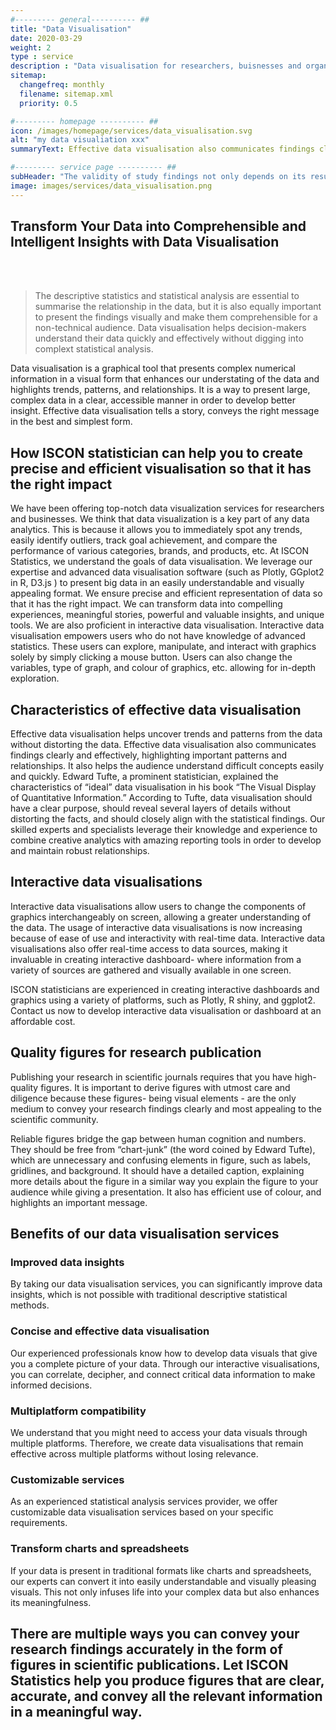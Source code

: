 ```yaml
---
#--------- general---------- ##
title: "Data Visualisation"
date: 2020-03-29
weight: 2
type : service
description : "Data visualisation for researchers, buisnesses and organization with variety of tools such as R, Shiny, Plotly"
sitemap:
  changefreq: monthly
  filename: sitemap.xml
  priority: 0.5

#--------- homepage ---------- ##
icon: /images/homepage/services/data_visualisation.svg
alt: "my data visualiation xxx"
summaryText: Effective data visualisation also communicates findings clearly and effectively, highlighting important patterns and relationships. Let ISCON statistician help you to create precise and efficient visualisation so that it has the right impact.

#--------- service page ---------- ##
subHeader: "The validity of study findings not only depends on its results but also on its design and conduct.  Consult ISCON statistician early to help you to optimize your study design and streamline the statistical analysis plan"
image: images/services/data_visualisation.png
---
```



## Transform Your Data into Comprehensible and Intelligent Insights with Data Visualisation  
<br />
<br />


> The descriptive statistics and statistical analysis are essential to summarise the relationship in the data, but it is also equally important to present the findings visually and make them comprehensible for a non-technical audience. Data visualisation helps decision-makers understand their data quickly and effectively without digging into complext statistical analysis.

Data visualisation is a graphical tool that presents complex numerical information in a visual form that enhances our understating of the data and highlights trends, patterns, and relationships. It is a way to present large, complex data in a clear, accessible manner in order to develop better insight. Effective data visualisation tells a story, conveys the right message in the best and simplest form.

## How ISCON statistician can help you to create precise and efficient visualisation  so that it has the right impact

We have been offering top-notch data visualization services for researchers and businesses. We think that data visualization is a key part of any data analytics. This is because it allows you to immediately spot any trends, easily identify outliers, track goal achievement, and compare the performance of various categories, brands, and products, etc. At ISCON Statistics, we understand the goals of data visualisation. We leverage our expertise and advanced data visualisation software (such as Plotly, GGplot2 in R, D3.js ) to present big data in an easily understandable and visually appealing format. We ensure precise and efficient representation of data so that it has the right impact. We can transform data into compelling experiences, meaningful stories, powerful and valuable insights, and unique tools. We are also proficient in interactive data visualisation. Interactive data visualisation empowers users who do not have knowledge of advanced statistics. These users can explore, manipulate, and interact with graphics solely by simply clicking a mouse button. Users can also change the variables, type of graph, and colour of graphics, etc. allowing for in-depth exploration.

## Characteristics of effective data visualisation

Effective data visualisation helps uncover trends and patterns from the data without distorting the data. Effective data visualisation also communicates findings clearly and effectively, highlighting important patterns and relationships. It also helps the audience understand difficult concepts easily and quickly.
Edward Tufte, a prominent statistician, explained the characteristics of “ideal” data visualisation in his book “The Visual Display of Quantitative Information.” According to Tufte, data visualisation should have a clear purpose, should reveal several layers of details without distorting the facts, and should closely align with the statistical findings.
Our skilled experts and specialists leverage their knowledge and experience to combine creative analytics with amazing reporting tools in order to develop and maintain robust relationships.

## Interactive data visualisations

Interactive data visualisations allow users to change the components of graphics interchangeably on screen, allowing a greater understanding of the data. The usage of interactive data visualisations is now increasing because of ease of use and interactivity with real-time data.
Interactive data visualisations also offer real-time access to data sources, making it invaluable in creating interactive dashboard- where information from a variety of sources are gathered and visually available in one screen.

ISCON statisticians are experienced in creating interactive dashboards and graphics using a variety of platforms, such as Plotly, R shiny, and ggplot2. Contact us now to develop interactive data visualisation or dashboard at an affordable cost. 

## Quality figures for research publication

Publishing your research in scientific journals requires that you have high-quality figures. It is important to derive figures with utmost care and diligence because these figures- being visual elements - are the only medium to convey your research findings clearly and most appealing to the scientific community.

Reliable figures bridge the gap between human cognition and numbers. They should be free from “chart-junk” (the word coined by Edward Tufte), which are unnecessary and confusing elements in figure, such as labels, gridlines, and background. It should have a detailed caption, explaining more details about the figure in a similar way you explain the figure to your audience while giving a presentation. It also has efficient use of colour, and highlights an important message.

## Benefits of our data visualisation services

### Improved data insights

By taking our data visualisation services, you can significantly improve data insights, which is not possible with traditional descriptive statistical methods.

### Concise and effective data visualisation

Our experienced professionals know how to develop data visuals that give you a complete picture of your data. Through our interactive visualisations, you can correlate, decipher, and connect critical data information to make informed decisions.

### Multiplatform compatibility

We understand that you might need to access your data visuals through multiple platforms. Therefore, we create data visualisations that remain effective across multiple platforms without losing relevance.

### Customizable services

As an experienced statistical analysis services provider, we offer customizable data visualisation services based on your specific requirements.

### Transform charts and spreadsheets

If your data is present in traditional formats like charts and spreadsheets, our experts can convert it into easily understandable and visually pleasing visuals. This not only infuses life into your complex data but also enhances its meaningfulness.

## There are multiple ways you can convey your research findings accurately in the form of figures in scientific publications. Let ISCON Statistics help you produce figures that are clear, accurate, and convey all the relevant information in a meaningful way.
